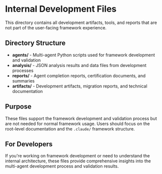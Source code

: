 # Internal Development Files

This directory contains all development artifacts, tools, and reports that are not part of the user-facing framework experience.

## Directory Structure

- **agents/** - Multi-agent Python scripts used for framework development and validation
- **analysis/** - JSON analysis results and data files from development processes  
- **reports/** - Agent completion reports, certification documents, and summaries
- **artifacts/** - Development artifacts, migration reports, and technical documentation

## Purpose

These files support the framework development and validation process but are not needed for normal framework usage. Users should focus on the root-level documentation and the `.claude/` framework structure.

## For Developers

If you're working on framework development or need to understand the internal architecture, these files provide comprehensive insights into the multi-agent development process and validation results.